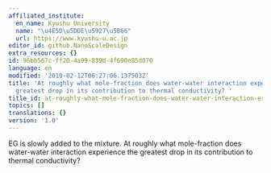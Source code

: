 ```yaml
---
affiliated_institute:
  en_name: Kyushu University
  name: "\u4E5D\u5DDE\u5927\u5B66"
  url: https://www.kyushu-u.ac.jp
editor_id: github.NanoScaleDesign
extra_resources: {}
id: 96bb567c-ff20-4a99-839d-4f690e85d070
language: en
modified: '2019-02-12T06:27:06.137503Z'
title: 'At roughly what mole-fraction does water-water interaction experience the
  greatest drop in its contribution to thermal conductivity? '
title_id: at-roughly-what-mole-fraction-does-water-water-interaction-experience-the-greatest-drop-in-its-contribution-to-thermal-conductivity
topics: []
translations: {}
version: '1.0'
---
```


EG is slowly added to the mixture.
At roughly what mole-fraction does water-water interaction experience the greatest drop in its contribution to thermal conductivity? 
